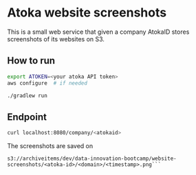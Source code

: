 # Atoka website screenshots

This is a small web service that given a company AtokaID stores screenshots of its websites on S3. 

## How to run
```bash
export ATOKEN=<your atoka API token>
aws configure  # if needed

./gradlew run
```


## Endpoint

```bash
curl localhost:8080/company/<atokaid>
``` 

The screenshots are saved on
```
s3://archiveitems/dev/data-innovation-bootcamp/website-screenshots/<atoka-id>/<domain>/<timestamp>.png```


